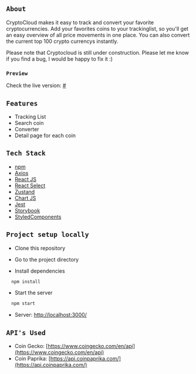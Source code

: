 ## `About`

CryptoCloud makes it easy to track and convert your favorite cryptocurrencies. Add your favorites coins to your trackinglist, so you'll get an easy overview of all price movements in one place. You can also convert the current top 100 crypto currencys instantly.

Please note that Cryptocloud is still under construction. Please let me know if you find a bug, I would be happy to fix it :)

### `Preview`

Check the live version: [#](#)

## `Features`

- Tracking List
- Search coin
- Converter
- Detail page for each coin

## `Tech Stack`
- [npm](https://www.npmjs.com/)
- [Axios](https://axios-http.com/docs/intro)
- [React JS](https://reactjs.org/)
- [React Select](https://react-select.com/home)
- [Zustand](https://github.com/pmndrs/zustand)
- [Chart JS](https://www.chartjs.org/)
- [Jest](https://jestjs.io/)
- [Storybook](https://storybook.js.org/)
- [StyledComponents](https://styled-components.com/)

## `Project setup locally`

- Clone this repository

- Go to the project directory

- Install dependencies

```bash
  npm install
```

- Start the server

```bash
  npm start
```

- Server: [http://localhost:3000/](http://localhost:3000/)

## `API's Used`

- Coin Gecko: [https://www.coingecko.com/en/api](https://www.coingecko.com/en/api)
- Coin Paprika: [https://api.coinpaprika.com/](https://api.coinpaprika.com/)
